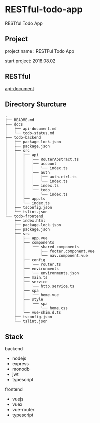 # RESTful-todo-app
RESTful Todo App 

## Project
project name : RESTFul Todo App 

start project: 2018.08.02

## RESTful
[api-document](https://github.com/J911/RESTful-todo-app/blob/master/docs/api-document.md)

## Directory Sturcture
```
.
├── README.md
├── docs
│   ├── api-document.md
│   └── todo-status.md
├── todo-backend
│   ├── package-lock.json
│   ├── package.json
│   ├── src
│   │   ├── api
│   │   │   ├── RouterAbstract.ts
│   │   │   ├── account
│   │   │   │   └── index.ts
│   │   │   ├── auth
│   │   │   │   ├── auth.ctrl.ts
│   │   │   │   └── index.ts
│   │   │   ├── index.ts
│   │   │   └── todo
│   │   │       └── index.ts
│   │   ├── app.ts
│   │   └── index.ts
│   ├── tsconfig.json
│   └── tslint.json
└── todo-frontend
    ├── index.html
    ├── package-lock.json
    ├── package.json
    ├── src
    │   ├── app.vue
    │   ├── components
    │   │   └── shared-components
    │   │       ├── footer.component.vue
    │   │       └── nav.component.vue
    │   ├── config
    │   │   └── router.ts
    │   ├── environments
    │   │   └── environments.json
    │   ├── main.ts
    │   ├── service
    │   │   └── http.service.ts
    │   ├── spa
    │   │   └── home.vue
    │   ├── style
    │   │   └── spa
    │   │       └── home.css
    │   └── vue-shim.d.ts
    ├── tsconfig.json
    └── tslint.json
```

## Stack
backend
- nodejs
- express
- monodb
- jwt
- typescript

frontend
- vuejs
- vuex
- vue-router
- typescript
